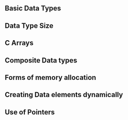 ## Basic Data Types
## Data Type Size
## C Arrays 
## Composite Data types
## Forms of memory allocation 
## Creating Data elements dynamically
## Use of Pointers 